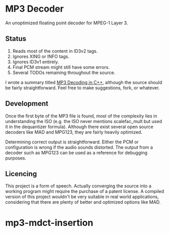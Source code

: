 # MP3 Decoder

An unoptimized floating point decoder for MPEG-1 Layer 3.

## Status

1. Reads most of the content in ID3v2 tags.
2. Ignores XING or INFO tags.
3. Ignores ID3v1 entirely.
4. Final PCM stream might still have some errors.
5. Several TODOs remaining throughout the source.

I wrote a summary titled [MP3 Decoding in C++](http://www.fcreyf.com/11114/mp3-decoding-in-c++), although the source should be fairly straightforward. Feel free to make suggestions, fork, or whatever.

## Development

Once the first byte of the MP3 file is found, most of the complexity lies in understanding the ISO (e.g. the ISO never mentions scalefac_mult but used it in the dequantizer formula). Although there exist several open source decoders like MAD and MPG123, they are fairly heavily optimized.

Determining correct output is straightforward. Either the PCM or configuration is wrong if the audio sounds distorted. The output from a decoder such as MPG123 can be used as a reference for debugging purposes.

## Licencing

This project is a form of speech. Actually converging the source into a working program might require the purchase of a patent license. A compiled version of this project wouldn't be very suitable in real world applications, considering that there are plenty of better and optimized options like MAD.

# mp3-mdct-insertion

